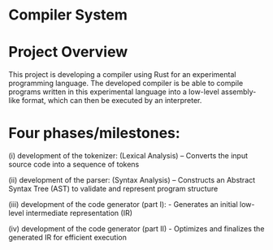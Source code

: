 # Compiler System

# Project Overview

This project is developing a compiler using Rust for an experimental programming language. The developed compiler is be able to compile programs written in this experimental language into a low-level assembly-like format, which can then be executed by an interpreter.  

# Four phases/milestones:  
(i) development of the tokenizer: (Lexical Analysis) – Converts the input source code into a sequence of tokens  

(ii) development of the parser: (Syntax Analysis) – Constructs an Abstract Syntax Tree (AST) to validate and represent program structure   

(iii) development of the code generator (part I): - Generates an initial low-level intermediate representation (IR)   

(iv) development of the code generator (part II) - Optimizes and finalizes the generated IR for efficient execution   

